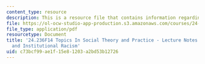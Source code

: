 ```yaml
---
content_type: resource
description: This is a resource file that contains information regarding session 19.
file: https://ol-ocw-studio-app-production.s3.amazonaws.com/courses/24-236-topics-in-social-theory-and-practice-race-and-racism-fall-2014/c73bcf99ae1f15e81203a2bd53b12726_MIT24_236F14_Sess19.pdf
file_type: application/pdf
resourcetype: Document
title: '24.236F14 Topics In Social Theory and Practice - Lecture Notes: Oppression
  and Institutional Racism'
uid: c73bcf99-ae1f-15e8-1203-a2bd53b12726
---
```

